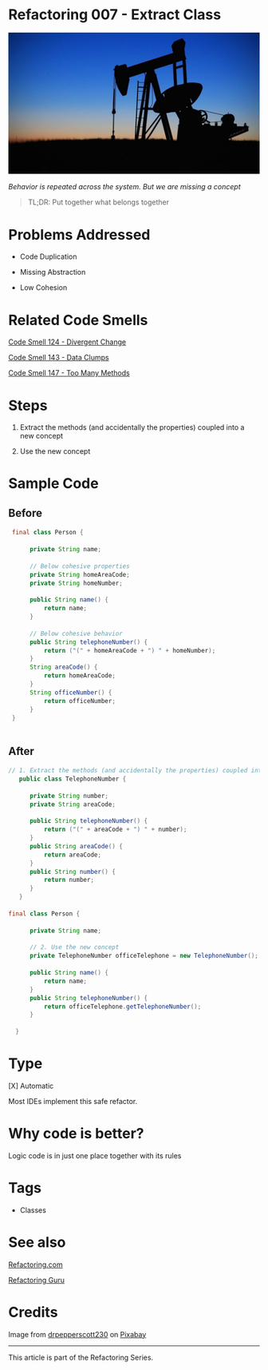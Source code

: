 # Refactoring 007 - Extract Class

![Refactoring 007 - Extract Class](Refactoring%20007%20-%20Extract%20Class.jpg)

*Behavior is repeated across the system. But we are missing a concept*

> TL;DR: Put together what belongs together 

# Problems Addressed

- Code Duplication

- Missing Abstraction

- Low Cohesion

# Related Code Smells

[Code Smell 124 - Divergent Change](https://github.com/mcsee/Software-Design-Articles/tree/main/Articles/Code%20Smells/Code%20Smell%20124%20-%20Divergent%20Change/readme.md)

[Code Smell 143 - Data Clumps](https://github.com/mcsee/Software-Design-Articles/tree/main/Articles/Code%20Smells/Code%20Smell%20143%20-%20Data%20Clumps/readme.md)

[Code Smell 147 - Too Many Methods](https://github.com/mcsee/Software-Design-Articles/tree/main/Articles/Code%20Smells/Code%20Smell%20147%20-%20Too%20Many%20Methods/readme.md)

# Steps

1. Extract the methods (and accidentally the properties) coupled into a new concept

2. Use the new concept

# Sample Code

## Before

[Gist Url]: # (https://gist.github.com/mcsee/04dfcde00d2d40c8741f9af2fbeba469)
```java
 final class Person {
 
      private String name;
   
      // Below cohesive properties
      private String homeAreaCode;
      private String homeNumber;
      
      public String name() {
          return name;
      }
   
      // Below cohesive behavior
      public String telephoneNumber() {
          return ("(" + homeAreaCode + ") " + homeNumber);
      }
      String areaCode() {
          return homeAreaCode;
      }
      String officeNumber() {
          return officeNumber;
      } 
 }
 
```

## After

[Gist Url]: # (https://gist.github.com/mcsee/3038811d4e9e821908b54092ad8efaee)
```java
// 1. Extract the methods (and accidentally the properties) coupled into a new concept      
   public class TelephoneNumber {
   
      private String number;
      private String areaCode;
   
      public String telephoneNumber() {
          return ("(" + areaCode + ") " + number);
      }
      public String areaCode() {
          return areaCode;
      }
      public String number() {
          return number;
      }
   }
   
final class Person {

      private String name;
  
      // 2. Use the new concept
      private TelephoneNumber officeTelephone = new TelephoneNumber();
      
      public String name() {
          return name;
      }
      public String telephoneNumber() {
          return officeTelephone.getTelephoneNumber();
      }
     
  }


```

# Type

[X] Automatic

Most IDEs implement this safe refactor.

# Why code is better?

Logic code is in just one place together with its rules

# Tags

- Classes

# See also

[Refactoring.com](https://refactoring.com/catalog/extractClass.html)

[Refactoring Guru](https://refactoring.guru/extract-class)

# Credits

Image from <a href="https://pixabay.com/es/users/drpepperscott230-1212529/">drpepperscott230</a> on <a href="https://pixabay.com/es/">Pixabay</a>

* * * 

This article is part of the Refactoring Series.

